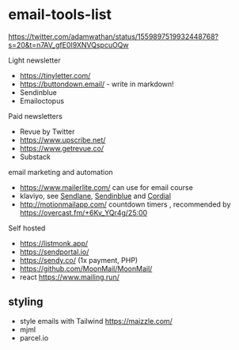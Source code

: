 # email-tools-list


https://twitter.com/adamwathan/status/1559897519932448768?s=20&t=n7AV_gfE0I9XNVQspcuOQw

Light newsletter

- https://tinyletter.com/
- https://buttondown.email/ - write in markdown!
- Sendinblue
- Emailoctopus

Paid newsletters

- Revue by Twitter
- https://www.upscribe.net/
- https://www.getrevue.co/
- Substack

email marketing and automation

- https://www.mailerlite.com/ can use for email course
- klaviyo,  see [Sendlane](https://techcrunch.com/2021/07/22/sendlane-raises-20m-to-convert-shoppers-into-loyal-customers/), [Sendinblue](https://techcrunch.com/2020/09/30/frances-sendinblue-an-all-in-one-digital-marketing-platform-raises-160m/) and [Cordial](https://techcrunch.com/2022/07/26/cordial-which-personalizes-and-automates-cross-channel-messaging-campaigns-raises-50m/)
- http://motionmailapp.com/ countdown timers , recommended by https://overcast.fm/+6Kv_YQr4g/25:00

Self hosted

- https://listmonk.app/
- https://sendportal.io/
- https://sendy.co/ (1x payment, PHP)
- https://github.com/MoonMail/MoonMail/
- react https://www.mailing.run/

## styling
- style emails with Tailwind https://maizzle.com/
- mjml
- parcel.io

